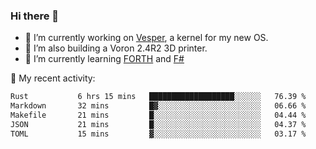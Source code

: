 ### Hi there 👋

<!--
**berkus/berkus** is a ✨ _special_ ✨ repository because its `README.md` (this file) appears on your GitHub profile.

Here are some ideas to get you started:

- 🔭 I’m currently working on ...
- 🌱 I’m currently learning ...
- 👯 I’m looking to collaborate on ...
- 🤔 I’m looking for help with ...
- 💬 Ask me about ...
- 📫 How to reach me: ...
- 😄 Pronouns: ...
- ⚡ Fun fact: ...
-->

- 🔭 I’m currently working on [Vesper](https://github.com/metta-systems/vesper), a kernel for my new OS.
- 🔭 I’m also building a Voron 2.4R2 3D printer.
- 🌱 I’m currently learning [FORTH](http://forth.com/starting-forth/) and [F#](https://fsharpforfunandprofit.com/)

💼 My recent activity:

<!--START_SECTION:waka-->

```txt
Rust           6 hrs 15 mins   ███████████████████░░░░░░   76.39 %
Markdown       32 mins         █▓░░░░░░░░░░░░░░░░░░░░░░░   06.66 %
Makefile       21 mins         █░░░░░░░░░░░░░░░░░░░░░░░░   04.44 %
JSON           21 mins         █░░░░░░░░░░░░░░░░░░░░░░░░   04.37 %
TOML           15 mins         ▓░░░░░░░░░░░░░░░░░░░░░░░░   03.17 %
```

<!--END_SECTION:waka-->
